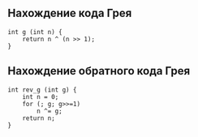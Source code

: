 ## Нахождение кода Грея


```
int g (int n) {
	return n ^ (n >> 1);
}
```

## Нахождение обратного кода Грея

```
int rev_g (int g) {
	int n = 0;
	for (; g; g>>=1)
		n ^= g;
	return n;
}
```
